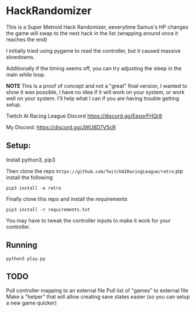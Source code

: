 # HackRandomizer
This is a Super Metroid Hack Randomizer, eeverytime Samus's HP changes the game will swap to the next hack in the list (wrapping around once it reaches the end)

I initially tried using pygame to read the controller, but it caused massive slowdowns.

Additionally if the timing seems off, you can try adjusting the sleep in the main while loop.

**NOTE** This is a proof of concept and not a "great" final version, I wanted to show it was possible, I have no idea if it will work on your system, or work well on your system. I'll help what I can if you are having trouble getting setup.

Twitch AI Racing League Discord
https://discord.gg/EexprFHQr8

My Discord:
https://discord.gg/JWU8D7V5cR

## Setup:

Install python3, pip3

Then clone the repo `https://github.com/TwitchAIRacingLeague/retro` pip install the following

```pip3 install -e retro```

Finally clone this repo and install the requirements

```pip3 install -r requirements.txt```

You may have to tweak the controller inputs to make it work for your controller.

## Running
```python3 play.py```

## TODO 
Pull controller mapping to an external file
Pull list of "games" to external file
Make a "helper" that will allow creating save states easier (so you can setup a new game quicker)
